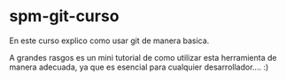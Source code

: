 # spm-git-curso
En este curso explico como usar git de manera basica.

A grandes rasgos es un mini tutorial de como utilizar esta herramienta 
de  manera adecuada, ya que es esencial para cualquier desarrollador.... :)
